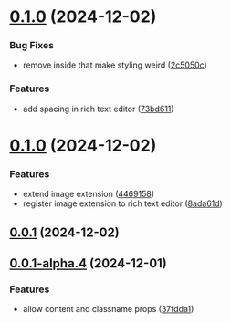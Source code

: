 

# [0.1.0](https://github.com/peeranat-dan/rich-text-editor/compare/0.0.1-alpha.5...0.1.0) (2024-12-02)


### Bug Fixes

* remove inside that make styling weird ([2c5050c](https://github.com/peeranat-dan/rich-text-editor/commit/2c5050c566e5b6fbfc650758e4fd4a080d0aabaf))


### Features

* add spacing in rich text editor ([73bd611](https://github.com/peeranat-dan/rich-text-editor/commit/73bd611dcd98b1010222fa7c2a09b4f3dbd36b81))

# [0.1.0](https://github.com/peeranat-dan/rich-text-editor/compare/0.0.1-alpha.4...0.1.0) (2024-12-02)


### Features

* extend image extension ([4469158](https://github.com/peeranat-dan/rich-text-editor/commit/4469158848797c925ecea35352d3d657b85c7698))
* register image extension to rich text editor ([8ada61d](https://github.com/peeranat-dan/rich-text-editor/commit/8ada61d6f431650856f11747384bd13da2b001f6))

## [0.0.1](https://github.com/peeranat-dan/rich-text-editor/compare/0.0.1-alpha.4...0.0.1) (2024-12-02)

## [0.0.1-alpha.4](https://github.com/peeranat-dan/rich-text-editor/compare/0.0.1-alpha.3...0.0.1-alpha.4) (2024-12-01)


### Features

* allow content and classname props ([37fdda1](https://github.com/peeranat-dan/rich-text-editor/commit/37fdda12ce7076be7ae75b4d9149af5a55c2f0fa))
